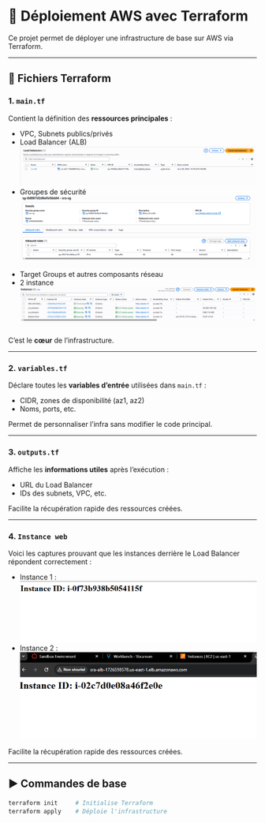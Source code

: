 # 🚀 Déploiement AWS avec Terraform

Ce projet permet de déployer une infrastructure de base sur AWS via Terraform.

---

## 📁 Fichiers Terraform

### 1. `main.tf`
Contient la définition des **ressources principales** :
- VPC, Subnets publics/privés
- Load Balancer (ALB)
![ALB](images/alb.png)
- Groupes de sécurité
![sg](images/sg.png)
- Target Groups et autres composants réseau
- 2 instance
![instance](images/instance.png)

C’est le **cœur** de l’infrastructure.



---

### 2. `variables.tf`
Déclare toutes les **variables d’entrée** utilisées dans `main.tf` :
- CIDR, zones de disponibilité (az1, az2)
- Noms, ports, etc.

Permet de personnaliser l’infra sans modifier le code principal.

---

### 3. `outputs.tf`
Affiche les **informations utiles** après l’exécution :
- URL du Load Balancer
- IDs des subnets, VPC, etc.

Facilite la récupération rapide des ressources créées.

---

### 4. `Instance web`
Voici les captures prouvant que les instances derrière le Load Balancer répondent correctement :
- Instance 1 : ![teste instance-1](images/instance1.png)
- Instance 2 : ![teste instance-2](images/instance2.png)

Facilite la récupération rapide des ressources créées.

---

## ▶️ Commandes de base

```bash
terraform init     # Initialise Terraform
terraform apply    # Déploie l'infrastructure
